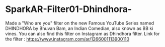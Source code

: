 # SparkAR-Filter01-Dhindhora-
Made a "Who are you" filter on the new Famous YouTube Series named  DHINDHORA by Bhuvan Bam, an Indian Comedian, also known as BB ki vines.
You can also find this filter on Instagram as Dhindhora filter.
Link for the filter : https://www.instagram.com/ar/1266001113900110
